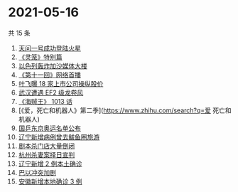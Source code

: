 # 2021-05-16

共 15 条

<!-- BEGIN ZHIHUSEARCH -->
<!-- 最后更新时间 Sun May 16 2021 13:19:05 GMT+0800 (China Standard Time) -->
1. [天问一号成功登陆火星](https://www.zhihu.com/search?q=天问一号)
1. [《灵笼》特别篇](https://www.zhihu.com/search?q=灵笼)
1. [以色列轰炸加沙媒体大楼](https://www.zhihu.com/search?q=以色列)
1. [《第十一回》网络首播](https://www.zhihu.com/search?q=第十一回)
1. [叶飞曝 18 家上市公司操纵股价](https://www.zhihu.com/search?q=叶飞)
1. [武汉遭遇 EF2 级龙卷风](https://www.zhihu.com/search?q=武汉龙卷风)
1. [《海贼王》 1013 话](https://www.zhihu.com/search?q=海贼王)
1. [《爱，死亡和机器人》第二季](https://www.zhihu.com/search?q=爱 死亡和机器人)
1. [国乒东京奥运名单公布](https://www.zhihu.com/search?q=国乒奥运名单)
1. [辽宁新增病例曾去鲅鱼圈旅游](https://www.zhihu.com/search?q=辽宁新增)
1. [剧本杀门店大量倒闭](https://www.zhihu.com/search?q=剧本杀)
1. [杭州杀妻案择日宣判](https://www.zhihu.com/search?q=杭州杀妻案)
1. [辽宁新增 2 例本土确诊](https://www.zhihu.com/search?q=辽宁新增)
1. [巴以冲突加剧](https://www.zhihu.com/search?q=巴以冲突)
1. [安徽新增本地确诊 3 例](https://www.zhihu.com/search?q=安徽新增)
<!-- END ZHIHUSEARCH -->
